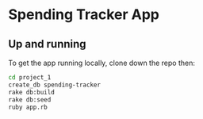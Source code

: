 # Spending Tracker App

## Up and running

To get the app running locally, clone down the repo then:

```bash
cd project_1
create_db spending-tracker
rake db:build
rake db:seed
ruby app.rb
```
